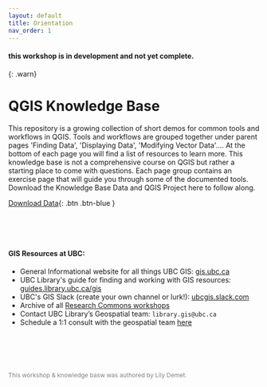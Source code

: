 ```yaml
---
layout: default
title: Orientation
nav_order: 1
---
```


#### this workshop is in development and not yet complete.
{: .warn}
<br>

# QGIS Knowledge Base

This repository is a growing collection of short demos for common tools and workflows in QGIS. Tools and workflows are grouped together under parent pages 'Finding Data', 'Displaying Data', 'Modifying Vector Data'.... At the bottom of each page you will find a list of resources to learn more. This knowledge base is not a comprehensive course on QGIS but rather a starting place to come with questions. Each page group contains an exercise page that will guide you through some of the documented tools. Download the Knowledge Base Data and QGIS Project here to follow along. 

[Download Data](empty.zip){: .btn .btn-blue }

      


<br><br><br>

#### GIS Resources at UBC:
- General Informational website for all things UBC GIS: [gis.ubc.ca](http://gis.ubc.ca/)
- UBC Library's guide for finding and working with GIS resources: [guides.library.ubc.ca/gis](http://guides.library.ubc.ca/gis)
- UBC's GIS Slack (create your own channel or lurk!): [ubcgis.slack.com](https://ubcgis.slack.com/)
- Archive of all [Research Commons workshops](https://ubc-library-rc.github.io/all.html)
- Contact UBC Library’s Geospatial team: `library.gis@ubc.ca`
- Schedule a 1:1 consult with the geospatial team [here](https://libcal.library.ubc.ca/appointments/research_commons#s-lc-public-pt)

<p style="margin-top:90px"></p>
<p style="color:grey; font-size:12px">This workshop & knowledge basw was authored by Lily Demet.</p>